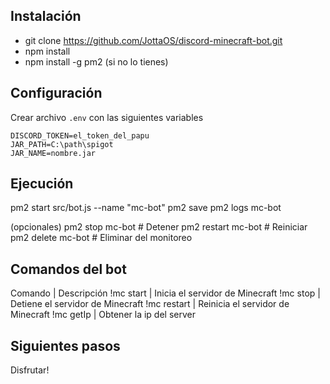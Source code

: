 ## Instalación

- git clone https://github.com/JottaOS/discord-minecraft-bot.git
- npm install
- npm install -g pm2 (si no lo tienes)

## Configuración

Crear archivo `.env` con las siguientes variables

```
DISCORD_TOKEN=el_token_del_papu
JAR_PATH=C:\path\spigot
JAR_NAME=nombre.jar
```

## Ejecución

pm2 start src/bot.js --name "mc-bot"
pm2 save
pm2 logs mc-bot

(opcionales)
pm2 stop mc-bot # Detener
pm2 restart mc-bot # Reiniciar
pm2 delete mc-bot # Eliminar del monitoreo

## Comandos del bot

Comando | Descripción
!mc start | Inicia el servidor de Minecraft
!mc stop | Detiene el servidor de Minecraft
!mc restart | Reinicia el servidor de Minecraft
!mc getIp | Obtener la ip del server

## Siguientes pasos

Disfrutar!
